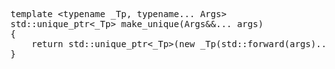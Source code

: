 <pre>
template &lt;typename _Tp, typename... Args&gt;
std::unique_ptr<_Tp> make_unique(Args&&... args)
{
    return std::unique_ptr<_Tp>(new _Tp(std::forward<Args>(args)...));
}
</pre>
